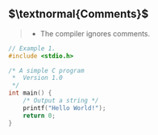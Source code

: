 ## $\textnormal{Comments}$

> - The compiler ignores comments.

```c
// Example 1.
#include <stdio.h>

/* A simple C program
 *  Version 1.0
 */
int main() {
    /* Output a string */
    printf("Hello World!");
    return 0;
}
```
